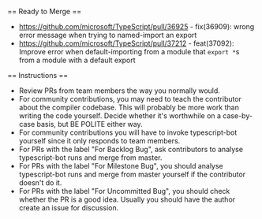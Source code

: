 == Ready to Merge ==

* https://github.com/microsoft/TypeScript/pull/36925 - fix(36909): wrong error message when trying to named-import an export
* https://github.com/microsoft/TypeScript/pull/37212 - feat(37092): Improve error when default-importing from a module that `export *`s from a module with a default export

== Instructions ==

* Review PRs from team members the way you normally would.
* For community contributions, you may need to teach the contributor about the compiler codebase. This will probably be more work than writing the code yourself. Decide whether it's worthwhile on a case-by-case basis, but BE POLITE either way.
* For community contributions you will have to invoke typescript-bot yourself since it only responds to team members.
* For PRs with the label "For Backlog Bug", ask contributors to analyse typescript-bot runs and merge from master.
* For PRs with the label "For Milestone Bug", you should analyse typescript-bot runs and merge from master yourself if the contributor doesn't do it.
* For PRs with the label "For Uncommitted Bug", you should check whether the PR is a good idea. Usually you should have the author create an issue for discussion.
